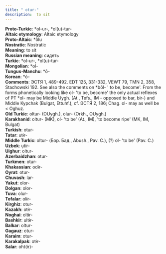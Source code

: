 ```yaml
---
title: " otur-"
description:  to sit
---
```


<strong>Proto-Turkic</strong>:  *ol-ur-, *ol(u)-tur-<br>
<strong>Altaic etymology</strong>:  Altaic etymology<br>
<strong> Proto-Altaic</strong>:  *ṑlu<br>
<strong>Nostratic</strong>:  Nostratic<br>
<strong>Meaning</strong>:  to sit<br>
<strong>Russian meaning</strong>:  сидеть<br>
<strong>Turkic</strong>:  *ol-ur-, *ol(u)-tur-<br>
<strong>Mongolian</strong>:  *ol-<br>
<strong>Tungus-Manchu</strong>:  *ō-<br>
<strong>Korean</strong>:  *ó-<br>
<strong>Comments</strong>:  ЭСТЯ 1, 489-492. EDT 125, 331-332, VEWT 79, TMN 2, 358, Stachowski 192. See also the comments on *bōl- ' to be, become'. From the forms phonetically looking like ol- 'to be, become' the only actual reflexes of PT *ol- may be Middle Uygh. (At., Tefs., IM - opposed to bar, bir-) and Middle Kypchak (Bulgat, Ettuhf.), cf. ЭСТЯ 2, 186; Chag. ol- may as well be < Oghuz.<br>
<strong>Old Turkic</strong>:  oltur- (OUygh.), olur- (Orkh., OUygh.)<br>
<strong>Karakhanid</strong>:  oltur- (MK), ol- 'to be' (At., IM), 'to become ripe' (MK, IM, Bulgat)<br>
<strong>Turkish</strong>:  otur-<br>
<strong>Tatar</strong>:  utɨr-<br>
<strong>Middle Turkic</strong>:  oltur- (Бор. Бад., Abush., Pav. C.), (?) ol- 'to be' (Pav. C.)<br>
<strong>Uzbek</strong>:  ụtir-<br>
<strong>Uighur</strong>:  oltur-<br>
<strong>Azerbaidzhan</strong>:  otur-<br>
<strong>Turkmen</strong>:  otur-<br>
<strong>Khakassian</strong>:  odɨr-<br>
<strong>Oyrat</strong>:  otur-<br>
<strong>Chuvash</strong>:  lar-<br>
<strong>Yakut</strong>:  olor-<br>
<strong>Dolgan</strong>:  olor-<br>
<strong>Tuva</strong>:  olur-<br>
<strong>Tofalar</strong>:  olɨr-<br>
<strong>Kirghiz</strong>:  otur-<br>
<strong>Kazakh</strong>:  otɨr-<br>
<strong>Noghai</strong>:  oltɨr-<br>
<strong>Bashkir</strong>:  ultɨr-<br>
<strong>Balkar</strong>:  oltur-<br>
<strong>Gagauz</strong>:  otur-<br>
<strong>Karaim</strong>:  otur-<br>
<strong>Karakalpak</strong>:  otɨr-<br>
<strong>Salar</strong>:  oht(ɨr)-<br>


